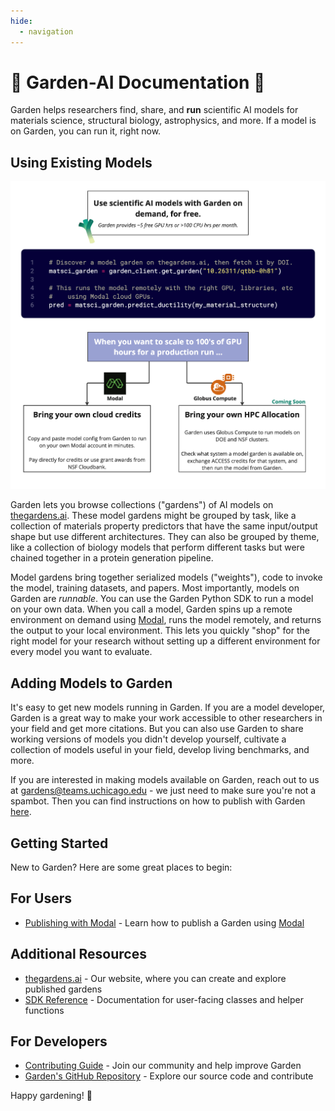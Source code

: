 ```yaml
---
hide:
  - navigation
---
```

# 🌱 Garden-AI Documentation 🌱

Garden helps researchers find, share, and **run** scientific AI models for materials science, structural biology, astrophysics, and more. If a model is on Garden, you can run it, right now.

## Using Existing Models

<div style="text-align: center;">
  <img src="assets/garden_consumer_flow.png" alt="Garden Consumer Flow" width="600" />
</div>

Garden lets you browse collections ("gardens") of AI models  on [thegardens.ai](https://thegardens.ai). These model gardens might be grouped by task, like a collection of materials property predictors that have the same input/output shape but use different architectures. They can also be grouped by theme, like a collection of biology models that perform different tasks but were chained together in a protein generation pipeline.

Model gardens bring together serialized models ("weights"), code to invoke the model, training datasets, and papers. Most importantly, models on Garden are _runnable_. You can use the Garden Python SDK to run a model on your own data. When you call a model, Garden spins up a remote environment on demand using [Modal](https://modal.com/), runs the model remotely, and returns the output to your local environment. This lets you quickly "shop" for the right model for your research without setting up a different environment for every model you want to evaluate.

## Adding Models to Garden

It's easy to get new models running in Garden. If you are a model developer, Garden is a great way to make your work accessible to other researchers in your field and get more citations. But you can also use Garden to share working versions of models you didn't develop yourself, cultivate a collection of models useful in your field, develop living benchmarks, and more.

If you are interested in making models available on Garden, reach out to us at [gardens@teams.uchicago.edu](mailto:garden@teams.uchicago.edu) - we just need to make sure you're not a spambot. Then you can find instructions on how to publish with Garden [here](user_guide/publishing/modal-publishing.md).

## Getting Started

New to Garden? Here are some great places to begin:

## For Users

- [Publishing with Modal](user_guide/publishing/modal-publishing.md) - Learn how to publish a Garden using [Modal](https://modal.com)

## Additional Resources

- [thegardens.ai](https://thegardens.ai) - Our website, where you can create and explore published gardens
- [SDK Reference](api-docs.md) - Documentation for user-facing classes and helper functions

## For Developers

- [Contributing Guide](developer_guide/contributing.md) - Join our community and help improve Garden
- [Garden's GitHub Repository](https://github.com/Garden-AI/garden) - Explore our source code and contribute

Happy gardening! 🌱
